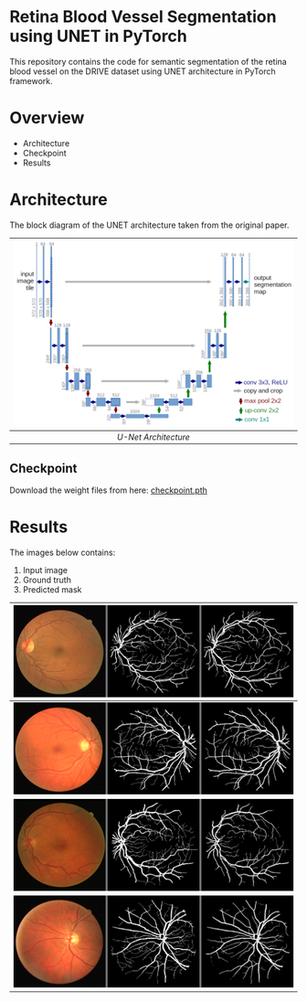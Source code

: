 # Retina Blood Vessel Segmentation using UNET in PyTorch

This repository contains the code for semantic segmentation of the retina blood vessel on the DRIVE dataset using UNET architecture in PyTorch framework.

# Overview
- Architecture
- Checkpoint
- Results

# Architecture
The block diagram of the UNET architecture taken from the original paper.

| ![U-Net Architecture](img/u-net-architecture.png) |
| :--: |
| *U-Net Architecture* |

## Checkpoint
Download the weight files from here: [checkpoint.pth](https://drive.google.com/file/d/1Wl7-E6Tk3YpeJ7GIYScGvUeW9ou474yy/view?usp=sharing)

# Results
The images below contains:
1. Input image
2. Ground truth 
3. Predicted mask

| ![](results/01_test_0.png) |
| :--: |
| ![](results/02_test_0.png) |
| ![](results/03_test_0.png) |
| ![](results/04_test_0.png) |
